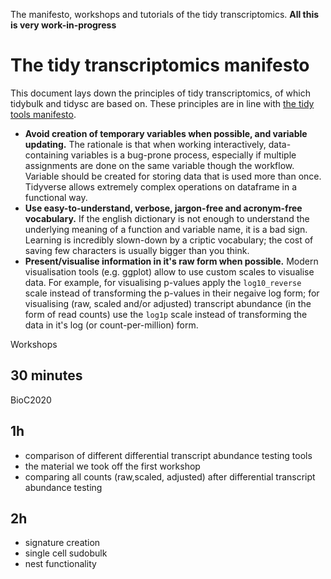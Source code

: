 The manifesto, workshops and tutorials of the tidy transcriptomics.
**All this is very work-in-progress**

# The tidy transcriptomics manifesto
This document lays down the principles of tidy transcriptomics, of which tidybulk and tidysc are based on. These principles are in line with [the tidy tools manifesto](https://cran.r-project.org/web/packages/tidyverse/vignettes/manifesto.html).

- **Avoid creation of temporary variables when possible, and variable updating.** The rationale is that when working interactively, data-containing variables is a bug-prone process, especially if multiple assignments are done on the same variable though the workflow. Variable should be created for storing data that is used more than once. Tidyverse allows extremely complex operations on dataframe in a functional way.
- **Use easy-to-understand, verbose, jargon-free and acronym-free vocabulary.** If the english dictionary is not enough to understand the underlying meaning of a function and variable name, it is a bad sign. Learning is incredibly slown-down by a criptic vocabulary; the cost of saving few characters is usually bigger than you think.
- **Present/visualise information in it's raw form when possible.** Modern visualisation tools (e.g. ggplot) allow to use custom scales to visualise data. For example, for visualising p-values apply the `log10_reverse` scale instead of transforming the p-values in their negaive log form; for visualising (raw, scaled and/or adjusted) transcript abundance (in the form of read counts) use the `log1p` scale instead of transforming the data in it's log (or count-per-million) form.


Workshops

## 30 minutes

BioC2020

## 1h

- comparison of different differential transcript abundance testing tools
- the material we took off the first workshop
- comparing all counts (raw,scaled, adjusted) after differential transcript abundance testing

## 2h

- signature creation
- single cell sudobulk
- nest functionality
